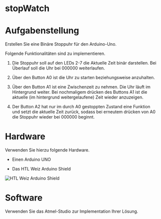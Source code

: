 # stopWatch

# Aufgabenstellung

Erstellen Sie eine Binäre Stoppuhr für den Arduino-Uno.

Folgende Funktionalitäten sind zu implementieren.

1) Die Stoppuhr soll auf den LEDs 2-7 die Aktuelle Zeit binär darstellen. Bei Überlauf soll die Uhr
bei 000000 weiterlaufen.

2) Über den Button A0 ist die Uhr zu starten beziehungsweise anzuhalten.

3) Über den Button A1 ist eine Zwischenzeit zu nehmen. Die Uhr läuft im Hintergrund weiter.
Bei nochmaligem drücken des Buttons A1 ist die aktuelle (im hintergrund weitergelaufene) Zeit wieder anzuzeigen.

4) Der Button A2 hat nur im durch A0 gestoppten Zustand eine Funktion und setzt die aktuelle Zeit zurück, sodass bei
erneutem drücken von A0 die Stoppuhr wieder bei 000000 beginnt.


# Hardware 

Verwenden Sie hierzu folgende Hardware.

* Einen Arduino UNO

* Das HTL Weiz Arduino Shield

![HTL Weiz Arduino Shield](https://github.com/htlweiz/logicAndCount/blob/master/Foto%2019-01-20%2020-29-05%200418.jpg)

# Software

Verwenden Sie das Atmel-Studio zur Implementation Ihrer Lösung.
